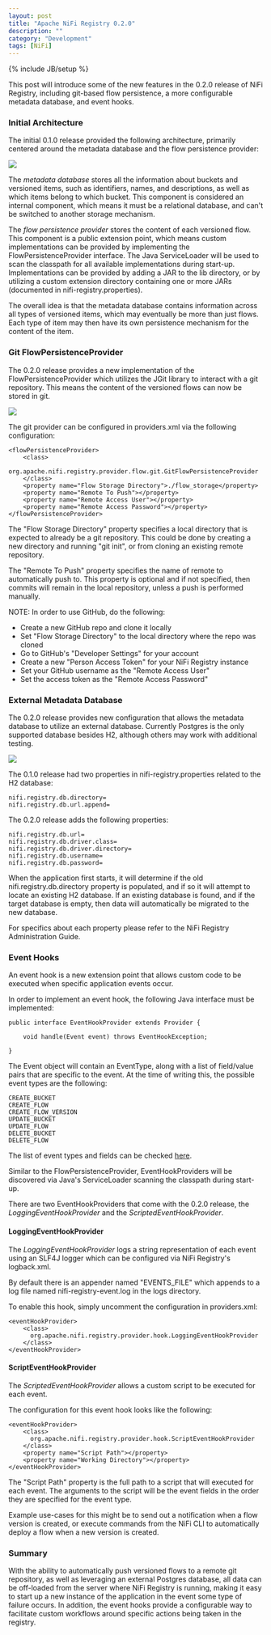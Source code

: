 ```yaml
---
layout: post
title: "Apache NiFi Registry 0.2.0"
description: ""
category: "Development"
tags: [NiFi]
---
```

{% include JB/setup %}

This post will introduce some of the new features in the 0.2.0 release of NiFi Registry, including git-based flow
persistence, a more configurable metadata database, and event hooks.

### Initial Architecture

The initial 0.1.0 release provided the following architecture, primarily centered around the metadata database and the
flow persistence provider:

<img src="{{ BASE_PATH }}/assets/images/nifi-registry-0_2_0/01-architecture-original.png" class="img-responsive">

The *metadata database* stores all the information about buckets and versioned items, such as identifiers, names, and
descriptions, as well as which items belong to which bucket. This component is considered an internal component, which
means it must be a relational database, and can't be switched to another storage mechanism.

The *flow persistence provider* stores the content of each versioned flow. This component is a public extension
point, which means custom implementations can be provided by implementing the FlowPersistenceProvider interface. The
Java ServiceLoader will be used to scan the classpath for all available implementations during start-up.
Implementations can be provided by adding a JAR to the lib directory, or by utilizing a custom extension directory
containing one or more JARs (documented in nifi-registry.properties).

The overall idea is that the metadata database contains information across all types of versioned items, which may eventually
be more than just flows. Each type of item may then have its own persistence mechanism for the content of the item.

### Git FlowPersistenceProvider

The 0.2.0 release provides a new implementation of the FlowPersistenceProvider which utilizes the JGit library to interact
with a git repository. This means the content of the versioned flows can now be stored in git.

<img src="{{ BASE_PATH }}/assets/images/nifi-registry-0_2_0/02-architecture-git.png" class="img-responsive">

The git provider can be configured in providers.xml via the following configuration:

    <flowPersistenceProvider>
        <class>
          org.apache.nifi.registry.provider.flow.git.GitFlowPersistenceProvider
        </class>
        <property name="Flow Storage Directory">./flow_storage</property>
        <property name="Remote To Push"></property>
        <property name="Remote Access User"></property>
        <property name="Remote Access Password"></property>
    </flowPersistenceProvider>

The "Flow Storage Directory" property specifies a local directory that is expected to already be a git repository. This
could be done by creating a new directory and running "git init", or from cloning an existing remote repository.

The "Remote To Push" property specifies the name of remote to automatically push to. This property is optional and if not
specified, then commits will remain in the local repository, unless a push is performed manually.

NOTE: In order to use GitHub, do the following:

* Create a new GitHub repo and clone it locally
* Set "Flow Storage Directory" to the local directory where the repo was cloned
* Go to GitHub's "Developer Settings" for your account
* Create a new "Person Access Token" for your NiFi Registry instance
* Set your GitHub username as the "Remote Access User"
* Set the access token as the "Remote Access Password"

### External Metadata Database

The 0.2.0 release provides new configuration that allows the metadata database to utilize an external database.
Currently Postgres is the only supported database besides H2, although others may work with additional testing.

<img src="{{ BASE_PATH }}/assets/images/nifi-registry-0_2_0/03-architecture-postgres.png" class="img-responsive">

The 0.1.0 release had two properties in nifi-registry.properties related to the H2 database:

    nifi.registry.db.directory=
    nifi.registry.db.url.append=

The 0.2.0 release adds the following properties:

    nifi.registry.db.url=
    nifi.registry.db.driver.class=
    nifi.registry.db.driver.directory=
    nifi.registry.db.username=
    nifi.registry.db.password=

When the application first starts, it will determine if the old nifi.registry.db.directory property is populated,
and if so it will attempt to locate an existing H2 database. If an existing database is found, and if the target database
is empty, then data will automatically be migrated to the new database.

For specifics about each property please refer to the NiFi Registry Administration Guide.

### Event Hooks

An event hook is a new extension point that allows custom code to be executed when specific application events occur.

In order to implement an event hook, the following Java interface must be implemented:

    public interface EventHookProvider extends Provider {

        void handle(Event event) throws EventHookException;

    }

The Event object will contain an EventType, along with a list of field/value pairs that are specific to the event. At the
time of writing this, the possible event types are the following:

    CREATE_BUCKET
    CREATE_FLOW
    CREATE_FLOW_VERSION
    UPDATE_BUCKET
    UPDATE_FLOW
    DELETE_BUCKET
    DELETE_FLOW

The list of event types and fields can be checked [here](https://github.com/apache/nifi-registry/blob/master/nifi-registry-provider-api/src/main/java/org/apache/nifi/registry/hook/EventType.java).

Similar to the FlowPersistenceProvider, EventHookProviders will be discovered via Java's ServiceLoader scanning the classpath
during start-up.

There are two EventHookProviders that come with the 0.2.0 release, the *LoggingEventHookProvider* and the *ScriptedEventHookProvider*.

#### LoggingEventHookProvider

The *LoggingEventHookProvider* logs a string representation of each event using an SLF4J logger which can be configured via
NiFi Registry's logback.xml.

By default there is an appender named "EVENTS_FILE" which appends to a log file named nifi-registry-event.log in the logs directory.

To enable this hook, simply uncomment the configuration in providers.xml:

    <eventHookProvider>
        <class>
          org.apache.nifi.registry.provider.hook.LoggingEventHookProvider
        </class>
    </eventHookProvider>  

#### ScriptEventHookProvider

The *ScriptedEventHookProvider* allows a custom script to be executed for each event.

The configuration for this event hook looks like the following:

    <eventHookProvider>
        <class>
          org.apache.nifi.registry.provider.hook.ScriptEventHookProvider
        </class>
        <property name="Script Path"></property>
        <property name="Working Directory"></property>
    </eventHookProvider>

The "Script Path" property is the full path to a script that will executed for each event. The arguments to the script will be
the event fields in the order they are specified for the event type.

Example use-cases for this might be to send out a notification when a flow version is created, or execute
commands from the NiFi CLI to automatically deploy a flow when a new version is created.

### Summary

With the ability to automatically push versioned flows to a remote git repository, as well as leveraging an external
Postgres database, all data can be off-loaded from the server where NiFi Registry is running, making it easy
to start up a new instance of the application in the event some type of failure occurs. In addition, the event hooks
provide a configurable way to facilitate custom workflows around specific actions being taken in the registry.
